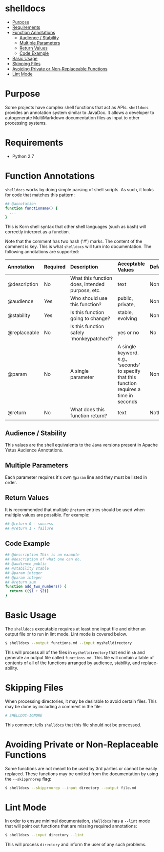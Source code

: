 <!---
  Licensed to the Apache Software Foundation (ASF) under one
  or more contributor license agreements.  See the NOTICE file
  distributed with this work for additional information
  regarding copyright ownership.  The ASF licenses this file
  to you under the Apache License, Version 2.0 (the
  "License"); you may not use this file except in compliance
  with the License.  You may obtain a copy of the License at

    http://www.apache.org/licenses/LICENSE-2.0

  Unless required by applicable law or agreed to in writing,
  software distributed under the License is distributed on an
  "AS IS" BASIS, WITHOUT WARRANTIES OR CONDITIONS OF ANY
  KIND, either express or implied.  See the License for the
  specific language governing permissions and limitations
  under the License.
-->

shelldocs
===============


<!-- MarkdownTOC levels="1,2" autolink="true" -->

* [Purpose](#purpose)
* [Requirements](#requirements)
* [Function Annotations](#function-annotations)
  * [Audience / Stability](#audience--stability)
  * [Multiple Parameters](#multiple-parameters)
  * [Return Values](#return-values)
  * [Code Example](#code-example)
* [Basic Usage](#basic-usage)
* [Skipping Files](#skipping-files)
* [Avoiding Private or Non-Replaceable Functions](#avoiding-private-or-non-replaceable-functions)
* [Lint Mode](#lint-mode)

<!-- /MarkdownTOC -->


# Purpose

Some projects have complex shell functions that act as APIs. `shelldocs` provides an annotation system similar to JavaDoc. It allows a developer to autogenerate MultiMarkdown documentation files as input to other processing systems.

# Requirements

* Python 2.7

# Function Annotations

`shelldocs` works by doing simple parsing of shell scripts.  As such, it looks for code that matches this pattern:

```bash
## @annotation
function functioname() {
  ...
}
```

This is Korn shell syntax that other shell languages (such as bash) will correctly interpret as a function.

Note that the comment has two hash ('#') marks.  The content of the comment is key.  This is what `shelldocs` will turn into documentation.  The following annotations are supported:

| Annotation | Required | Description | Acceptable Values | Default |
|:---- |:---- |:--- |:--- |:-- |
| @description | No | What this function does, intended purpose, etc. | text | None |
| @audience | Yes | Who should use this function? | public, private,| None |
| @stability | Yes | Is this function going to change? | stable, evolving | None |
| @replaceable | No | Is this function safely 'monkeypatched'? |  yes or no | No |
| @param | No | A single parameter| A single keyword. e.g., 'seconds' to specify that this function requires a time in seconds | None |
| @return | No | What does this function return? | text | Nothing |

## Audience / Stability

This values are the shell equivalents to the Java versions present in Apache Yetus Audience Annotations.

## Multiple Parameters

Each parameter requires it's own `@param` line and they must be listed in order.

## Return Values

It is recommended that multiple `@return` entries should be used when multiple values are possible.  For example:

```bash
## @return 0 - success
## @return 1 - failure
```

## Code Example

```bash
## @description This is an example
## @description of what one can do.
## @audience public
## @stability stable
## @param integer
## @param integer
## @return sum
function add_two_numbers() {
  return (($1 + $2))
}
```

# Basic Usage

The `shelldocs` executable requires at least one input file and either an output file or to run in lint mode.  Lint mode is covered below.

```bash
$ shelldocs --output functions.md --input myshelldirectory
```

This will process all of the files in `myshelldirectory` that end in `sh` and generate an output file called `functions.md`.  This file will contain a table of contents of all of the functions arranged by audience, stability, and replace-ability.

# Skipping Files

When processing directories, it may be desirable to avoid certain files. This may be done by including a comment in the file:

```bash
# SHELLDOC-IGNORE
```

This comment tells `shelldocs` that this file should not be processed.

# Avoiding Private or Non-Replaceable Functions

Some functions are not meant to be used by 3rd parties or cannot be easily replaced.  These functions may be omitted from the documentation by using the `--skipprnorep` flag:

```bash
$ shelldocs --skipprnorep --input directory --output file.md
```

# Lint Mode

In order to ensure minimal documentation, `shelldocs` has a `--lint` mode that will point out functions that are missing required annotations:

```bash
$ shelldocs --input directory --lint
```

This will process `directory` and inform the user of any such problems.
